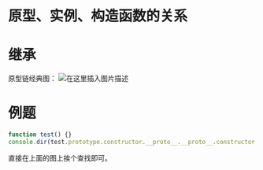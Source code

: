 <!--
 * @Author       : BigDgreen
 * @Date         : 2020-07-17 22:31:42
 * @LastEditors  : BigDgreen
 * @LastEditTime : 2020-07-30 11:18:38
 * @FilePath     : \前端知识点总结\JS\原型和原型链\readme.md
--> 

# 原型、实例、构造函数的关系

# 继承

原型链经典图：
![在这里插入图片描述](https://img-blog.csdnimg.cn/20200730105920462.jpg?x-oss-process=image/watermark,type_ZmFuZ3poZW5naGVpdGk,shadow_10,text_aHR0cHM6Ly9ibG9nLmNzZG4ubmV0L3FxXzQyNTMyMTI4,size_16,color_FFFFFF,t_70)

# 例题
```js
function test() {}
console.dir(test.prototype.constructor.__proto__.__proto__.constructor.constructor.constructor) // Function
```
直接在上面的图上挨个查找即可。
